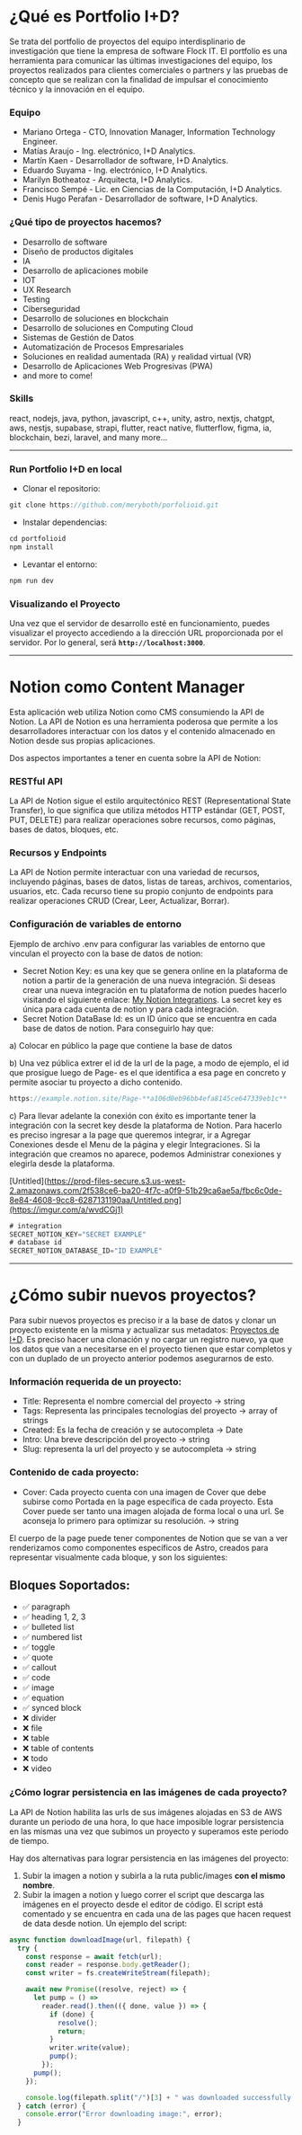 # ¿Qué es Portfolio I+D?

Se trata del portfolio de proyectos del equipo interdisplinario de investigación que tiene la empresa de software Flock IT. El portfolio es una herramienta para comunicar las últimas investigaciones del equipo, los proyectos realizados para clientes comerciales o partners y las pruebas de concepto que se realizan con la finalidad de impulsar el conocimiento técnico y la innovación en el equipo. 

### Equipo

- Mariano Ortega - CTO, Innovation Manager, Information Technology Engineer.
- Matías Araujo - Ing. electrónico, I+D Analytics.
- Martín Kaen - Desarrollador de software, I+D Analytics.
- Eduardo Suyama - Ing. electrónico, I+D Analytics.
- Marilyn Botheatoz - Arquitecta, I+D Analytics.
- Francisco Sempé - Lic. en Ciencias de la Computación, I+D Analytics.
- Denis Hugo Perafan - Desarrollador de software, I+D Analytics.

### ¿Qué tipo de proyectos hacemos?

- Desarrollo de software
- Diseño de productos digitales
- IA
- Desarrollo de aplicaciones mobile
- IOT
- UX Research
- Testing
- Ciberseguridad
- Desarrollo de soluciones en blockchain
- Desarrollo de soluciones en Computing Cloud
- Sistemas de Gestión de Datos
- Automatización de Procesos Empresariales
- Soluciones en realidad aumentada (RA) y realidad virtual (VR)
- Desarrollo de Aplicaciones Web Progresivas (PWA)
- and more to come!

### Skills

react, nodejs, java, python, javascript, c++, unity, astro, nextjs, chatgpt, aws, nestjs, supabase, strapi, flutter, react native, flutterflow, figma, ia, blockchain, bezi, laravel, and many more…

---

### Run Portfolio I+D en local

- Clonar el repositorio:

```jsx
git clone https://github.com/meryboth/porfolioid.git
```

- Instalar dependencias:

```jsx
cd portfolioid
npm install
```

- Levantar el entorno:

```jsx
npm run dev
```

### Visualizando el Proyecto

Una vez que el servidor de desarrollo esté en funcionamiento, puedes visualizar el proyecto accediendo a la dirección URL proporcionada por el servidor. Por lo general, será **`http://localhost:3000`**.

---

# Notion como Content Manager

Esta aplicación web utiliza Notion como CMS consumiendo la API de Notion. La API de Notion es una herramienta poderosa que permite a los desarrolladores interactuar con los datos y el contenido almacenado en Notion desde sus propias aplicaciones. 

Dos aspectos importantes a tener en cuenta sobre la API de Notion:

### **RESTful API**

La API de Notion sigue el estilo arquitectónico REST (Representational State Transfer), lo que significa que utiliza métodos HTTP estándar (GET, POST, PUT, DELETE) para realizar operaciones sobre recursos, como páginas, bases de datos, bloques, etc.

### **Recursos y Endpoints**

La API de Notion permite interactuar con una variedad de recursos, incluyendo páginas, bases de datos, listas de tareas, archivos, comentarios, usuarios, etc. Cada recurso tiene su propio conjunto de endpoints para realizar operaciones CRUD (Crear, Leer, Actualizar, Borrar).

### Configuración de variables de entorno

Ejemplo de archivo .env para configurar las variables de entorno que vinculan el proyecto con la base de datos de notion:

- Secret Notion Key: es una key que se genera online en la plataforma de notion a partir de la generación de una nueva integración. Si deseas crear una nueva integración en tu plataforma de notion puedes hacerlo visitando el siguiente enlace: [My Notion Integrations](https://www.notion.so/my-integrations). La secret key es única para cada cuenta de notion y para cada integración.
- Secret Notion DataBase Id: es un ID único que se encuentra en cada base de datos de notion. Para conseguirlo hay que:

a) Colocar en público la page que contiene la base de datos

b) Una vez pública extrer el id de la url de la page, a modo de ejemplo, el id que prosigue luego de Page- es el que identifica a esa page en concreto y permite asociar tu proyecto a dicho contenido. 

```jsx
https://example.notion.site/Page-**a106d0eb96bb4efa8145ce647339eb1c**
```

c) Para llevar adelante la conexión con éxito es importante tener la integración con la secret key desde la plataforma de Notion. Para hacerlo es preciso ingresar a la page que queremos integrar, ir a Agregar Conexiones desde el Menu de la página y elegir Integraciones. Si la integración que creamos no aparece, podemos Administrar conexiones y elegirla desde la plataforma. 

[Untitled](https://prod-files-secure.s3.us-west-2.amazonaws.com/2f538ce6-ba20-4f7c-a0f9-51b29ca6ae5a/fbc6c0de-8e84-4608-9cc8-6287131190aa/Untitled.png](https://imgur.com/a/wvdCGj1)

```jsx
# integration
SECRET_NOTION_KEY="SECRET EXAMPLE"
# database id
SECRET_NOTION_DATABASE_ID="ID EXAMPLE"
```

---

# ¿Cómo subir nuevos proyectos?

Para subir nuevos proyectos es preciso ir a la base de datos y clonar un proyecto existente en la misma y actualizar sus metadatos: [Proyectos de I+D](https://www.notion.so/ed7b6f1554ae4592a48a8cb89e02ad64?pvs=21). Es preciso hacer una clonación y no cargar un registro nuevo, ya que los datos que van a necesitarse en el proyecto tienen que estar completos y con un duplado de un proyecto anterior podemos asegurarnos de esto. 

### Información requerida de un proyecto:

- Title: Representa el nombre comercial del proyecto → string
- Tags: Representa las principales tecnologías del proyecto → array of strings
- Created: Es la fecha de creación y se autocompleta → Date
- Intro: Una breve descripción del proyecto → string
- Slug: representa la url del proyecto y se autocompleta → string

### Contenido de cada proyecto:

- Cover: Cada proyecto cuenta con una imagen de Cover que debe subirse como Portada en la page específica de cada proyecto. Esta Cover puede ser tanto una imagen alojada de forma local o una url. Se aconseja lo primero para optimizar su resolución. → string

El cuerpo de la page puede tener componentes de Notion que se van a ver renderizamos como componentes específicos de Astro, creados para representar visualmente cada bloque, y son los siguientes:

## Bloques Soportados:

- ✅ paragraph
- ✅ heading 1, 2, 3
- ✅ bulleted list
- ✅ numbered list
- ✅ toggle
- ✅ quote
- ✅ callout
- ✅ code
- ✅ image
- ✅ equation
- ✅ synced block
- ❌ divider
- ❌ file
- ❌ table
- ❌ table of contents
- ❌ todo
- ❌ video

### ¿Cómo lograr persistencia en las imágenes de cada proyecto?

La API de Notion habilita las urls de sus imágenes alojadas en S3 de AWS durante un periodo de una hora, lo que hace imposible lograr persistencia en las mismas una vez que subimos un proyecto y superamos este periodo de tiempo. 

Hay dos alternativas para lograr persistencia en las imágenes del proyecto:

1. Subir la imagen a notion y subirla a la ruta public/images **con el mismo nombre**. 
2. Subir la imagen a notion y luego correr el script que descarga las imágenes en el proyecto desde el editor de código. El script está comentado y se encuentra en cada una de las pages que hacen request de data desde notion. Un ejemplo del script:

```jsx
async function downloadImage(url, filepath) {
  try {
    const response = await fetch(url);
    const reader = response.body.getReader();
    const writer = fs.createWriteStream(filepath);

    await new Promise((resolve, reject) => {
      let pump = () =>
        reader.read().then(({ done, value }) => {
          if (done) {
            resolve();
            return;
          }
          writer.write(value);
          pump();
        });
      pump();
    });

    console.log(filepath.split("/")[3] + " was downloaded successfully.");
  } catch (error) {
    console.error("Error downloading image:", error);
  }
```
